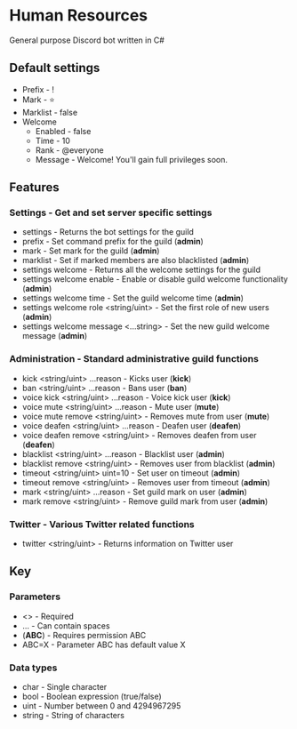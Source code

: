 # Human Resources

General purpose Discord bot written in C#

## Default settings

* Prefix - !
* Mark - ⭐
* Marklist - false
* Welcome
  * Enabled - false
  * Time - 10
  * Rank - @everyone
  * Message - Welcome! You'll gain full privileges soon.

## Features

### Settings - Get and set server specific settings

* settings - Returns the bot settings for the guild
* prefix <char> - Set command prefix for the guild (**admin**)
* mark <char> - Set mark for the guild (**admin**)
* marklist <bool> - Set if marked members are also blacklisted (**admin**)
* settings welcome - Returns all the welcome settings for the guild
* settings welcome enable <bool> - Enable or disable guild welcome functionality (**admin**)
* settings welcome time <uint> - Set the guild welcome time (**admin**)
* settings welcome role <string/uint> - Set the first role of new users (**admin**)
* settings welcome message <...string> - Set the new guild welcome message (**admin**)

### Administration - Standard administrative guild functions

* kick <string/uint> ...reason - Kicks user (**kick**)
* ban <string/uint> ...reason - Bans user (**ban**)
* voice kick <string/uint> ...reason - Voice kick user (**kick**)
* voice mute <string/uint> ...reason - Mute user (**mute**)
* voice mute remove <string/uint> - Removes mute from user (**mute**)
* voice deafen <string/uint> ...reason - Deafen user (**deafen**)
* voice deafen remove <string/uint> - Removes deafen from user (**deafen**)
* blacklist <string/uint> ...reason - Blacklist user (**admin**)
* blacklist remove <string/uint> - Removes user from blacklist (**admin**)
* timeout <string/uint> uint=10 - Set user on timeout (**admin**)
* timeout remove <string/uint> - Removes user from timeout (**admin**)
* mark <string/uint> ...reason - Set guild mark on user (**admin**)
* mark remove <string/uint> - Remove guild mark from user (**admin**)

### Twitter - Various Twitter related functions

* twitter <string/uint> - Returns information on Twitter user

## Key

### Parameters

* <> - Required
* ... - Can contain spaces
* (**ABC**) - Requires permission ABC
* ABC=X - Parameter ABC has default value X

### Data types

* char - Single character
* bool - Boolean expression (true/false)
* uint - Number between 0 and 4294967295
* string - String of characters
